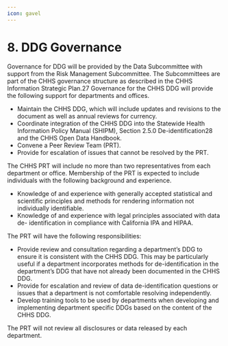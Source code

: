 ```yaml
---
icon: gavel
---
```


# 8. DDG Governance

Governance for DDG will be provided by the Data Subcommittee with support from the Risk Management Subcommittee. The Subcommittees are part of the CHHS governance structure as described in the CHHS Information Strategic Plan.27 Governance for the CHHS DDG will provide the following support for departments and offices.

* Maintain the CHHS DDG, which will include updates and revisions to the document as well as annual reviews for currency.
* Coordinate integration of the CHHS DDG into the Statewide Health Information Policy Manual (SHIPM), Section 2.5.0 De-identification28 and the CHHS Open Data Handbook.
* Convene a Peer Review Team (PRT).
* Provide for escalation of issues that cannot be resolved by the PRT.

The CHHS PRT will include no more than two representatives from each department or office. Membership of the PRT is expected to include individuals with the following background and experience.

* Knowledge of and experience with generally accepted statistical and scientific principles and methods for rendering information not individually identifiable.
* Knowledge of and experience with legal principles associated with data de- identification in compliance with California IPA and HIPAA.

The PRT will have the following responsibilities:

* Provide review and consultation regarding a department’s DDG to ensure it is consistent with the CHHS DDG. This may be particularly useful if a department incorporates methods for de-identification in the department’s DDG that have not already been documented in the CHHS DDG.
* Provide for escalation and review of data de-identification questions or issues that a department is not comfortable resolving independently.
* Develop training tools to be used by departments when developing and implementing department specific DDGs based on the content of the CHHS DDG.

The PRT will not review all disclosures or data released by each department.
